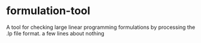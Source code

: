 # formulation-tool
A tool for checking large linear programming formulations by processing the .lp file format.
a few lines about nothing
